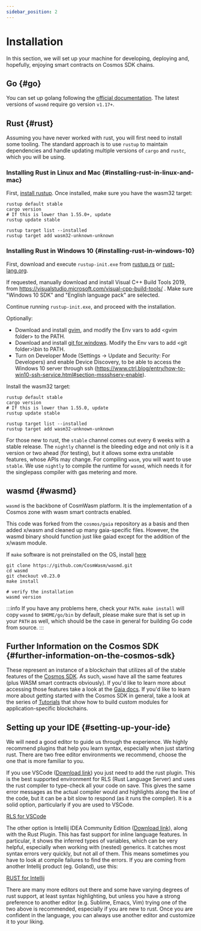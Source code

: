 ```yaml
---
sidebar_position: 2
---
```


# Installation

In this section, we will set up your machine for developing, deploying and, hopefully, enjoying smart contracts on
Cosmos SDK chains.

## Go {#go}

You can set up golang following the [official documentation](https://github.com/golang/go/wiki#working-with-go). The
latest versions of `wasmd` require go version `v1.17+`.

## Rust {#rust}

Assuming you have never worked with rust, you will first need to install some tooling. The standard approach is to
use `rustup` to maintain dependencies and handle updating multiple versions of
`cargo` and `rustc`, which you will be using.

### Installing Rust in Linux and Mac {#installing-rust-in-linux-and-mac}

First, [install rustup](https://rustup.rs/). Once installed, make sure you have the wasm32 target:

```shell
rustup default stable
cargo version
# If this is lower than 1.55.0+, update
rustup update stable

rustup target list --installed
rustup target add wasm32-unknown-unknown
```

### Installing Rust in Windows 10 {#installing-rust-in-windows-10}

First, download and execute `rustup-init.exe` from [rustup.rs](https://rustup.rs/)
or [rust-lang.org](https://www.rust-lang.org/tools/install).

If requested, manually download and install Visual C++ Build Tools 2019,
from https://visualstudio.microsoft.com/visual-cpp-build-tools/ . Make sure "Windows 10 SDK" and "English language pack"
are selected.

Continue running `rustup-init.exe`, and proceed with the installation.

Optionally:

- Download and install [gvim](https://www.vim.org/download.php#pc), and modify the Env vars to add \<gvim folder\> to
  the PATH.
- Download and install [git for windows](https://git-scm.com/download/win). Modify the Env vars to add \<git
  folder\>\bin to PATH.
- Turn on Developer Mode (Settings -> Update and Security: For Developers) and enable Device Discovery, to be able to
  access the Windows 10 server through
  ssh (https://www.ctrl.blog/entry/how-to-win10-ssh-service.html#section-mssshserv-enable).

Install the wasm32 target:

```shell
rustup default stable
cargo version
# If this is lower than 1.55.0, update
rustup update stable

rustup target list --installed
rustup target add wasm32-unknown-unknown
```

For those new to rust, the `stable` channel comes out every 6 weeks with a stable release. The `nightly` channel is the
bleeding edge and not only is it a version or two ahead (for testing), but it allows some extra unstable features, whose
APIs may change. For compiling `wasm`, you will want to use `stable`. We use `nightly` to compile the runtime
for `wasmd`, which needs it for the singlepass compiler with gas metering and more.

## wasmd {#wasmd}

`wasmd` is the backbone of CosmWasm platform. It is the implementation of a Cosmos zone with wasm smart contracts
enabled.

This code was forked from the `cosmos/gaia` repository as a basis and then added x/wasm and cleaned up many
gaia-specific files. However, the wasmd binary should function just like gaiad except for the addition of the x/wasm
module.

If `make` software is not preinstalled on the OS, install [here](https://stackoverflow.com/questions/32127524/how-to-install-and-use-make-in-windows)

```shell
git clone https://github.com/CosmWasm/wasmd.git
cd wasmd
git checkout v0.23.0
make install

# verify the installation
wasmd version
```

:::info
If you have any problems here, check your `PATH`. `make install` will copy `wasmd` to
`$HOME/go/bin` by default, please make sure that is set up in your `PATH` as well, which should be the case in general
for building Go code from source.
:::

## Further Information on the Cosmos SDK {#further-information-on-the-cosmos-sdk}

These represent an instance of a blockchain that utilizes all of the stable features of
the [Cosmos SDK](https://github.com/cosmos/cosmos-sdk). As such, `wasmd` have all the same features (plus WASM smart
contracts obviously). If you'd like to learn more about accessing those features take a look at
the [Gaia docs](https://github.com/cosmos/gaia/tree/main/docs/hub-tutorials). If you'd like to learn more about getting
started with the Cosmos SDK in general, take a look at the series of [Tutorials](https://tutorials.cosmos.network/) that
show how to build custom modules for application-specific blockchains.

## Setting up your IDE {#setting-up-your-ide}

We will need a good editor to guide us through the experience. We highly recommend plugins that help you learn syntax,
especially when just starting rust. There are two free editor environments we recommend, choose the one that is more
familiar to you.

If you use VSCode ([Download link](https://code.visualstudio.com/download)) you just need to add the rust plugin. This
is the best supported environment for RLS (Rust Language Server) and uses the rust compiler to type-check all your code
on save. This gives the same error messages as the actual compiler would and highlights along the line of the code, but
it can be a bit slow to respond (as it runs the compiler). It is a solid option, particularly if you are used to VSCode.

[RLS for VSCode](https://marketplace.visualstudio.com/items?itemName=rust-lang.rust)

The other option is Intellij IDEA Community Edition ([Download link](https://www.jetbrains.com/idea/download/)), along
with the Rust Plugin. This has fast support for inline language features. In particular, it shows the inferred types of
variables, which can be very helpful, especially when working with (nested) generics. It catches most syntax errors very
quickly, but not all of them. This means sometimes you have to look at compile failures to find the errors. If you are
coming from another Intellij product (eg. Goland), use this:

[RUST for Intellij](https://intellij-rust.github.io/)

There are many more editors out there and some have varying degrees of rust support, at least syntax highlighting, but
unless you have a strong preference to another editor (e.g. Sublime, Emacs, Vim) trying one of the two above is
recommended, especially if you are new to rust. Once you are confident in the language, you can always use another
editor and customize it to your liking.
